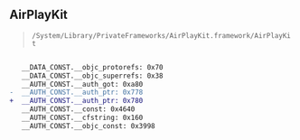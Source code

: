 ## AirPlayKit

> `/System/Library/PrivateFrameworks/AirPlayKit.framework/AirPlayKit`

```diff

   __DATA_CONST.__objc_protorefs: 0x70
   __DATA_CONST.__objc_superrefs: 0x38
   __AUTH_CONST.__auth_got: 0xa80
-  __AUTH_CONST.__auth_ptr: 0x778
+  __AUTH_CONST.__auth_ptr: 0x780
   __AUTH_CONST.__const: 0x4640
   __AUTH_CONST.__cfstring: 0x160
   __AUTH_CONST.__objc_const: 0x3998

```
